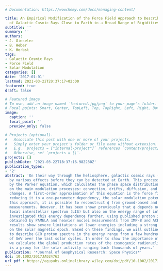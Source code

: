 ```yaml
---
# Documentation: https://wowchemy.com/docs/managing-content/

title: An Empirical Modification of the Force Field Approach to Describe the Modulation
  of Galactic Cosmic Rays Close to Earth in a Broad Range of Rigidities
subtitle: ''
summary: ''
authors:
- J. Gieseler
- B. Heber
- K. Herbst
tags: 
- Galactic Cosmic Rays
- Force Field
- Solar Modulation
categories: []
date: '2017-01-01'
lastmod: 2021-03-22T20:37:17+02:00
featured: true
draft: false

# Featured image
# To use, add an image named `featured.jpg/png` to your page's folder.
# Focal points: Smart, Center, TopLeft, Top, TopRight, Left, Right, BottomLeft, Bottom, BottomRight.
image:
  caption: ''
  focal_point: ''
  preview_only: false

# Projects (optional).
#   Associate this post with one or more of your projects.
#   Simply enter your project's folder or file name without extension.
#   E.g. `projects = ["internal-project"]` references `content/project/deep-learning/index.md`.
#   Otherwise, set `projects = []`.
projects: []
publishDate: '2021-03-22T18:37:16.982280Z'
publication_types:
- '2'
abstract: 'On their way through the heliosphere, galactic cosmic rays (GCRs) are modulated
  by various effects before they can be detected at Earth. This process can be described
  by the Parker equation, which calculates the phase space distribution of GCRs depending
  on the main modulation processes: convection, drifts, diffusion, and adiabatic energy
  changes. A first-order approximation of this equation is the force field approach,
  reducing it to a one-parameter dependency, the solar modulation potential ϕ. Utilizing
  this approach, it is possible to reconstruct ϕ from ground-based and spacecraft
  measurements. However, it has been shown previously that ϕ depends not only on the
  local interstellar spectrum (LIS) but also on the energy range of interest. We have
  investigated this energy dependence further, using published proton intensity spectra
  obtained by PAMELA and heavier nuclei measurements from IMP-8 and ACE/CRIS. Our
  results show severe limitations at lower energies including a strong dependence
  on the solar magnetic epoch. Based on these findings, we will outline a new tool
  to describe GCR proton spectra in the energy range from a few hundred MeV to tens
  of GeV over the last solar cycles. In order to show the importance of our modification,
  we calculate the global production rates of the cosmogenic radionuclide 10 Be which
  is a proxy for the solar activity ranging back thousands of years.'
publication: '*Journal of Geophysical Research: Space Physics*'
doi: 10.1002/2017JA024763
url_pdf : https://agupubs.onlinelibrary.wiley.com/doi/pdf/10.1002/2017JA024763
---
```

